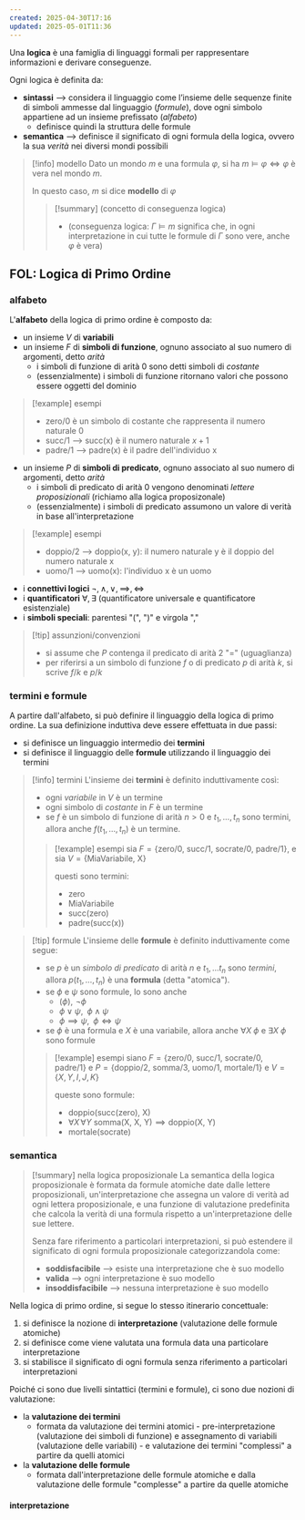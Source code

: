 ```yaml
---
created: 2025-04-30T17:16
updated: 2025-05-01T11:36
---
```

Una **logica** è una famiglia di linguaggi formali per rappresentare informazioni e derivare conseguenze.

Ogni logica è definita da:
- **sintassi** ⟶ considera il linguaggio come l’insieme delle sequenze finite di simboli ammesse dal linguaggio (*formule*), dove ogni simbolo appartiene ad un insieme prefissato (*alfabeto*)
	- definisce quindi la struttura delle formule
- **semantica** ⟶ definisce il significato di ogni formula della logica, ovvero la sua *verità* nei diversi mondi possibili

>[!info] modello
> Dato un mondo $m$ e una formula $\varphi$, si ha  $m \vDash \varphi \iff \varphi$ è vera nel mondo $m$.
> 
> In questo caso, $m$ si dice **modello** di $\varphi$
> >[!summary] (concetto di conseguenza logica)
>> - (conseguenza logica: $\Gamma \vDash m$  significa che, in ogni interpretazione in cui tutte le formule di $\Gamma$ sono vere, anche $\varphi$ è vera)

## FOL: Logica di Primo Ordine
### alfabeto
L'**alfabeto** della logica di primo ordine è composto da:
- un insieme $V$ di **variabili**
- un insieme $F$ di **simboli di funzione**, ognuno associato al suo numero di argomenti, detto *arità*
	- i simboli di funzione di arità 0 sono detti simboli di *costante*
	- (essenzialmente) i simboli di funzione ritornano valori che possono essere oggetti del dominio

>[!example] esempi
>- $\text{zero/0}$ è un simbolo di costante che rappresenta il numero naturale 0
>- $\text{succ/1}$ ⟶ $\text{succ(x)}$ è il numero naturale $x+1$
>- $\text{padre/1}$ ⟶ $\text{padre(x)}$ è il padre dell'individuo $\text{x}$

- un insieme $P$ di **simboli di predicato**, ognuno associato al suo numero di argomenti, detto *arità*
	- i simboli di predicato di arità 0 vengono denominati *lettere proposizionali* (richiamo alla logica proposizonale)
	- (essenzialmente) i simboli di predicato assumono un valore di verità in base all'interpretazione

>[!example] esempi
>- $\text{doppio/2}$ ⟶ $\text{doppio(x, y)}$: il numero naturale $\text{y}$ è il doppio del numero naturale $\text{x}$
>- $\text{uomo/1}$  ⟶ $\text{uomo(x)}$: l'individuo $\text{x}$ è un uomo

- i **connettivi logici** $\neg,\,\land,\lor,\,\implies,\,\iff$
- i **quantificatori** $\forall,\,\exists$ (quantificatore universale e quantificatore esistenziale)
- i **simboli speciali**: parentesi "(", ")" e virgola ","

>[!tip] assunzioni/convenzioni
>- si assume che $P$ contenga il predicato di arità 2 "$=$" (uguaglianza)
>- per riferirsi a un simbolo di funzione $f$ o di predicato $p$ di arità $k$, si scrive $f/k$ e $p / k$

### termini e formule
A partire dall'alfabeto, si può definire il linguaggio della logica di primo ordine. La sua definizione induttiva deve essere effettuata in due passi:
- si definisce un linguaggio intermedio dei **termini**
- si definisce il linguaggio delle **formule** utilizzando il linguaggio dei termini

>[!info] termini
>L'insieme dei **termini** è definito induttivamente così:
>- ogni *variabile* in $V$ è un termine
>- ogni simbolo di *costante* in $F$ è un termine
>- se $f$ è un simbolo di funzione di arità $n>0$ e $t_{1},\,\dots,\, t_{n}$ sono termini, allora anche $f(t_{1},\dots,\, t_{n})$ è un termine.
>
>>[!example] esempi
>>sia $F=\{\text{zero/0, succ/1, socrate/0, padre/1}\}$, e sia $V=\{ \text{MiaVariabile, X} \}$
>>
>>questi sono termini:
>>- $\text{zero}$
>>- $\text{MiaVariabile}$
>>- $\text{succ(zero)}$
>>- $\text{padre(succ(x))}$

>[!tip] formule
>L'insieme delle **formule** è definito induttivamente come segue:
>- se $p$ è un *simbolo di predicato* di arità $n$ e $t_{1},\,\dots t_{n}$ sono *termini*, allora $p(t_{1},\,\dots,\,t_{n})$ è una **formula** (detta "atomica").
>- se $\phi$ e $\psi$ sono formule, lo sono anche
>	- $(\phi),\,\,\neg \phi$
>	- $\phi \lor \psi,\;\;\phi \land \psi$
>	- $\phi \implies \psi,\;\; \phi \iff \psi$
>- se $\phi$ è una formula e $X$ è una variabile, allora anche $\forall X \;\phi$ e $\exists X\; \phi$ sono formule
>
>>[!example] esempi
>>siano  $F=\{ \text{zero/0, succ/1, socrate/0, padre/1} \}$ e $P=\{ \text{doppio/2, somma/3, uomo/1, mortale/1} \}$ e $V=\{ X,\,Y,\,I,\,J,\,K \}$
>>
>>queste sono formule:
>>- $\text{doppio(succ(zero), X)}$
>>- $\forall X\, \forall Y\text{ somma(X, X, Y)}\implies \text{doppio(X, Y)}$
>>- $\text{mortale(socrate)}$

### semantica
> [!summary] nella logica proposizionale
> La semantica della logica proposizionale è formata da formule atomiche date dalle lettere proposizionali, un'interpretazione che assegna un valore di verità ad ogni lettera proposizionale, e una funzione di valutazione predefinita che calcola la verità di una formula rispetto a un'interpretazione delle sue lettere.
> 
> Senza fare riferimento a particolari interpretazioni, si può estendere il significato di ogni formula proposizionale categorizzandola come:
> - **soddisfacibile** ⟶ esiste una interpretazione che è suo modello
> - **valida** ⟶ ogni interpretazione è suo modello
> - **insoddisfacibile** ⟶ nessuna interpretazione è suo modello

Nella logica di primo ordine, si segue lo stesso itinerario concettuale:
1) si definisce la nozione di **interpretazione** (valutazione delle formule atomiche)
2) si definisce come viene valutata una formula data una particolare interpretazione
3) si stabilisce il significato di ogni formula senza riferimento a particolari interpretazioni

Poiché ci sono due livelli sintattici (termini e formule), ci sono due nozioni di valutazione:
- la **valutazione dei termini**
	- formata da valutazione dei termini atomici - pre-interpretazione (valutazione dei simboli di funzione) e assegnamento di variabili (valutazione delle variabili) - e valutazione dei termini "complessi" a partire da quelli atomici
- la **valutazione delle formule**
	- formata dall'interpretazione delle formule atomiche e dalla valutazione delle formule "complesse" a partire da quelle atomiche

#### interpretazione

